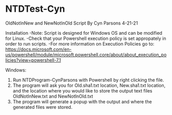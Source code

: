 # NTDTest-Cyn

OldNotInNew and NewNotInOld Script
By Cyn Parsons 4-21-21

Installation
-Note: Script is designed for Windows OS and can be modified for Linux. 
-Check that your Powershell execution policy is set appropately in order to run scripts. 
-For more information on Execution Policies go to: 
 https://docs.microsoft.com/en-us/powershell/module/microsoft.powershell.core/about/about_execution_policies?view=powershell-7.1

Windows:

1. Run NTDProgram-CynParsons with Powershell by right clicking the file. 
2. The program will ask you for Old.sha1.txt location, New.sha1.txt location, and 
   the location where you would like to store the output text files OldNotInNew.txt and NewNotInOld.txt
3. The program will generate a popup with the output and where the generated files were stored.
